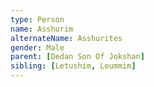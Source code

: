 ```yaml
---
type: Person
name: Asshurim
alternateName: Asshurites
gender: Male
parent: [Dedan Son Of Jokshan]
sibling: [Letushim, Leummim]
---
```

